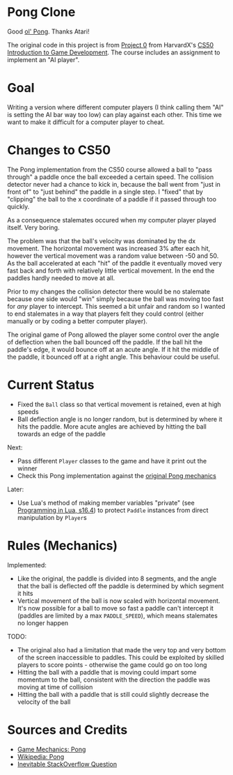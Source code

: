 # Pong Clone

Good [ol' Pong](https://en.wikipedia.org/wiki/Pong). Thanks Atari!
 
The original code in this project is from [Project 0](https://cs50.harvard.edu/games/2018/projects/0/) from HarvardX's [CS50 Introduction to Game Development](https://learning.edx.org/course/course-v1:HarvardX+CS50G+Games/home). The course includes an assignment to implement an "AI player".

# Goal

Writing a version where different computer players (I think calling them "AI" is setting the AI bar way too low) can play against each other. This time we want to make it difficult for a computer player to cheat.

# Changes to CS50

The Pong implementation from the CS50 course allowed a ball to "pass through" a paddle once the ball exceeded a certain speed. The collision detector never had a chance to kick in, because the ball went from "just in front of" to "just behind" the paddle in a single step. I "fixed" that by "clipping" the ball to the x coordinate of a paddle if it passed through too quickly.

As a consequence stalemates occured when my computer player played itself. Very boring.

The problem was that the ball's velocity was dominated by the dx movement. The horizontal movement was increased 3% after each hit, however the vertical movement was a random value between -50 and 50. As the ball accelerated at each "hit" of the paddle it eventually moved very fast back and forth with relatively little vertical movement. In the end the paddles hardly needed to move at all. 

Prior to my changes the collision detector there would be no stalemate because one side would "win" simply because the ball was moving too fast for *any* player to intercept. This seemed a bit unfair and random so I wanted to end stalemates in a way that players felt they could control (either manually or by coding a better computer player).

The original game of Pong allowed the player some control over the angle of deflection when the ball bounced off the paddle. If the ball hit the paddle's edge, it would bounce off at an acute angle. If it hit the middle of the paddle, it bounced off at a right angle. This behaviour could be useful.

# Current Status

* Fixed the `Ball` class so that vertical movement is retained, even at high speeds
* Ball deflection angle is no longer random, but is determined by where it hits the paddle. More acute angles are achieved by hitting the ball towards an edge of the paddle

Next:

* Pass different `Player` classes to the game and have it print out the winner
* Check this Pong implementation against the [original Pong mechanics](https://gamemechanics.fandom.com/wiki/Pong)

Later:

* Use Lua's method of making member variables "private" (see [Programming in Lua, s16.4](https://www.lua.org/pil/16.4.html)) to protect `Paddle` instances from direct manipulation by `Player`s 

# Rules (Mechanics)

Implemented:

* Like the original, the paddle is divided into 8 segments, and the angle that the ball is deflected off the paddle is determined by which segment it hits
* Vertical movement of the ball is now scaled with horizontal movement. It's now possible for a ball to move so fast a paddle can't intercept it (paddles are limited by a max `PADDLE_SPEED`), which means stalemates no longer happen

TODO:

* The original also had a limitation that made the very top and very bottom of the screen inaccessible to paddles. This could be exploited by skilled players to score points - otherwise the game could go on too long
* Hitting the ball with a paddle that is moving could impart some momentum to the ball, consistent with the direction the paddle was moving at time of collision
* Hitting the ball with a paddle that is still could slightly decrease the velocity of the ball

# Sources and Credits

* [Game Mechanics: Pong](https://gamemechanics.fandom.com/wiki/Pong)
* [Wikipedia: Pong](https://en.wikipedia.org/wiki/Pong)
* [Inevitable StackOverflow Question](https://gamedev.stackexchange.com/questions/4253/in-pong-how-do-you-calculate-the-balls-direction-when-it-bounces-off-the-paddl)
